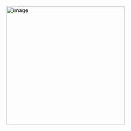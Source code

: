 <img width="317" alt="image" src="https://github.com/tildtr/aw-project/assets/130502423/a5b1a271-9f8e-486a-8d81-b06c8531b317">

